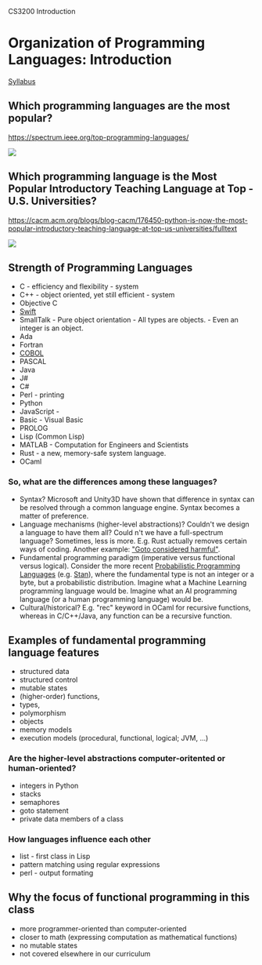 CS3200 Introduction

# Organization of Programming Languages: Introduction

[Syllabus](https://github.com/drchangliu/cs3200f22)

## Which programming languages are the most popular?

https://spectrum.ieee.org/top-programming-languages/

![](https://www.northeastern.edu/graduate/blog/wp-content/uploads/2020/06/Popular-Programmig-Languages.png)

## Which programming language is the Most Popular Introductory Teaching Language at Top ­U.S. ­Universities?

https://cacm.acm.org/blogs/blog-cacm/176450-python-is-now-the-most-popular-introductory-teaching-language-at-top-us-universities/fulltext

![](https://cacm.acm.org/system/assets/0001/6722/Top39-700.4.png)

## Strength of Programming Languages

- C - efficiency and flexibility - system
- C++ - object oriented, yet still efficient - system
- Objective C
- [Swift](https://developer.apple.com/swift/)
- SmallTalk - Pure object orientation - All types are objects. - Even an integer is an object.
- Ada
- Fortran
- [COBOL](https://en.wikipedia.org/wiki/COBOL)
- PASCAL
- Java
- J#
- C#
- Perl - printing
- Python
- JavaScript - 
- Basic - Visual Basic
- PROLOG
- Lisp (Common Lisp)
- MATLAB - Computation for Engineers and Scientists
- Rust - a new, memory-safe system language.
- OCaml

### So, what are the differences among these languages? 

- Syntax? Microsoft and Unity3D have shown that difference in syntax can be resolved through a common language engine. Syntax becomes a matter of preference.
- Language mechanisms (higher-level abstractions)? Couldn't we design a language to have them all? Could n't we have a full-spectrum language? Sometimes, less is more. E.g. Rust actually removes certain ways of coding. Another example: ["Goto considered harmful"](https://homepages.cwi.nl/~storm/teaching/reader/Dijkstra68.pdf).
- Fundamental programming paradigm (imperative versus functional versus logical). Consider the more recent [Probabilistic Programming Languages](https://en.wikipedia.org/wiki/Probabilistic_programming) (e.g. [Stan](https://mc-stan.org/)), where the fundamental type is not an integer or a byte, but a probabilistic distribution. Imagine what a Machine Learning programming language would be. Imagine what an AI programming language (or a human programming language) would be.
- Cultural/historical? E.g. "rec" keyword in OCaml for recursive functions, whereas in C/C++/Java, any function can be a recursive function.


## Examples of fundamental programming language features

- structured data
- structured control
- mutable states
- (higher-order) functions, 
- types, 
- polymorphism
- objects
- memory models
- execution models (procedural, functional, logical;  JVM, ...)

### Are the higher-level abstractions computer-oritented or human-oriented?

- integers in Python
- stacks
- semaphores 
- goto statement
- private data members of a class

### How languages influence each other

- list - first class in Lisp
- pattern matching using regular expressions
- perl - output formating

## Why the focus of functional programming in this class

- more programmer-oriented than computer-oriented
- closer to math (expressing computation as mathematical functions)
- no mutable states
- not covered elsewhere in our curriculum
